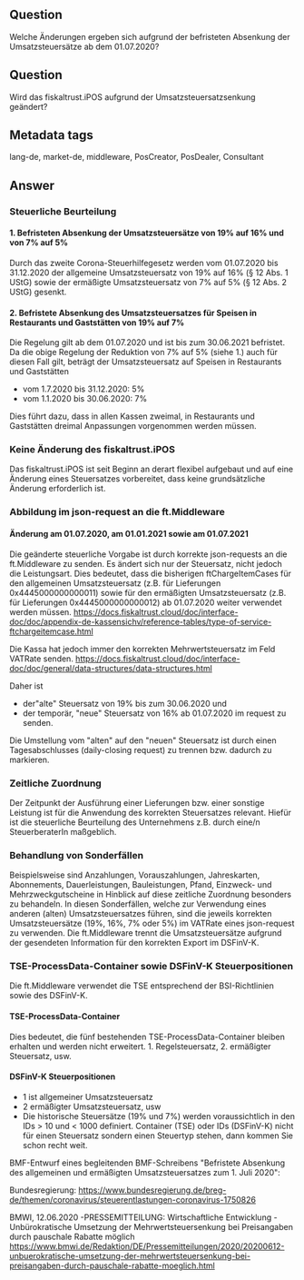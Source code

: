 ## Question
Welche Änderungen ergeben sich aufgrund der befristeten Absenkung der Umsatzsteuersätze ab dem 01.07.2020?

## Question
Wird das fiskaltrust.iPOS aufgrund der Umsatzsteuersatzsenkung geändert?

## Metadata tags
lang-de, market-de, middleware, PosCreator, PosDealer, Consultant

## Answer

### Steuerliche Beurteilung

#### 1. Befristeten Absenkung der Umsatzsteuersätze von 19% auf 16% und von 7% auf 5%
Durch das zweite Corona-Steuerhilfegesetz werden vom 01.07.2020 bis 31.12.2020 der allgemeine Umsatzsteuersatz von 19% auf 16% (§ 12 Abs. 1 UStG) sowie der
ermäßigte Umsatzsteuersatz von 7% auf 5% (§ 12 Abs. 2 UStG) gesenkt.

#### 2. Befristete Absenkung des Umsatzsteuersatzes für Speisen in Restaurants und Gaststätten von 19% auf 7%
Die Regelung gilt ab dem 01.07.2020 und ist bis zum 30.06.2021 befristet.
Da die obige Regelung der Reduktion von 7% auf 5% (siehe 1.) auch für diesen Fall gilt, beträgt der Umsatzsteuersatz auf Speisen in Restaurants und Gaststätten 
- vom 1.7.2020 bis 31.12.2020: 5%
- vom 1.1.2020 bis 30.06.2020: 7%

Dies führt dazu, dass in allen Kassen zweimal, in Restaurants und Gaststätten dreimal Anpassungen vorgenommen werden müssen.

### Keine Änderung des fiskaltrust.iPOS
Das fiskaltrust.iPOS ist seit Beginn an derart flexibel aufgebaut und auf eine Änderung eines Steuersatzes vorbereitet, dass keine grundsätzliche Änderung erforderlich ist.

### Abbildung im json-request an die ft.Middleware
#### Änderung am 01.07.2020, am 01.01.2021 sowie am 01.07.2021
Die geänderte steuerliche Vorgabe ist durch korrekte json-requests an die ft.Middleware zu senden. Es ändert sich nur der Steuersatz, nicht jedoch die Leistungsart.
Dies bedeutet, dass die bisherigen ftChargeItemCases für den allgemeinen Umsatzsteuersatz (z.B. für Lieferungen 0x4445000000000011) 
sowie für den ermäßigten Umsatzsteuersatz (z.B. für Lieferungen 0x4445000000000012) ab 01.07.2020 weiter verwendet werden müssen.
https://docs.fiskaltrust.cloud/doc/interface-doc/doc/appendix-de-kassensichv/reference-tables/type-of-service-ftchargeitemcase.html

Die Kassa hat jedoch immer den korrekten Mehrwertsteuersatz im Feld VATRate senden. 
https://docs.fiskaltrust.cloud/doc/interface-doc/doc/general/data-structures/data-structures.html 

Daher ist 
- der"alte" Steuersatz von 19% bis zum 30.06.2020 und 
- der temporär, "neue" Steuersatz von 16% ab 01.07.2020 
im request zu senden.

Die Umstellung vom "alten" auf den "neuen" Steuersatz ist durch einen Tagesabschlusses (daily-closing request) zu trennen bzw. dadurch zu markieren.

### Zeitliche Zuordnung
Der Zeitpunkt der Ausführung einer Lieferungen bzw. einer sonstige Leistung ist für die Anwendung des korrekten Steuersatzes relevant.
Hiefür ist die steuerliche Beurteilung des Unternehmens z.B. durch eine/n SteuerberaterIn maßgeblich.

### Behandlung von Sonderfällen
Beispielsweise sind Anzahlungen, Vorauszahlungen, Jahreskarten, Abonnements, Dauerleistungen, Bauleistungen, Pfand, Einzweck- und Mehrzweckgutscheine in Hinblick auf diese zeitliche Zuordnung besonders zu behandeln.
In diesen Sonderfällen, welche zur Verwendung eines anderen (alten) Umsatzsteuersatzes führen, sind die jeweils korrekten Umsatzsteuersätze (19%, 16%, 7% oder 5%) im VATRate eines json-request zu verwenden.
Die ft.Middleware trennt die Umsatzsteuersätze aufgrund der gesendeten Information für den korrekten Export im DSFinV-K.

### TSE-ProcessData-Container sowie DSFinV-K Steuerpositionen
Die ft.Middleware verwendet die TSE entsprechend der BSI-Richtlinien sowie des DSFinV-K.
#### TSE-ProcessData-Container
Dies bedeutet, die fünf bestehenden TSE-ProcessData-Container bleiben erhalten und werden nicht erweitert. 1. Regelsteuersatz, 2. ermäßigter Steuersatz, usw.
#### DSFinV-K Steuerpositionen
- 1 ist allgemeiner Umsatzsteuersatz
- 2 ermäßigter Umsatzsteuersatz, usw
- Die historische Steuersätze (19% und 7%) werden voraussichtlich in den IDs > 10 und < 1000 definiert.
 Container (TSE) oder IDs (DSFinV-K) nicht für einen Steuersatz sondern einen Steuertyp stehen, dann kommen Sie schon recht weit.

BMF-Entwurf eines begleitenden BMF-Schreibens "Befristete Absenkung des allgemeinen und ermäßigten Umsatzsteuersatzes zum 1. Juli
2020": 

Bundesregierung: https://www.bundesregierung.de/breg-de/themen/coronavirus/steuerentlastungen-coronavirus-1750826

BMWI, 12.06.2020 -PRESSEMITTEILUNG: Wirtschaftliche Entwicklung - Unbürokratische Umsetzung der Mehrwertsteuersenkung bei Preisangaben durch pauschale Rabatte möglich
https://www.bmwi.de/Redaktion/DE/Pressemitteilungen/2020/20200612-unbuerokratische-umsetzung-der-mehrwertsteuersenkung-bei-preisangaben-durch-pauschale-rabatte-moeglich.html
